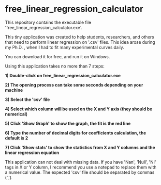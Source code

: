 # free_linear_regression_calculator

This repository contains the executable file 'free_linear_regression_calculator.exe'.  

This tiny application was created to help students, researchers, and others that need to perform linear regression on '.csv' files. This idea arose during my Ph.D. , when I had to fit many experimental curves daily.  

You can download it for free, and run it on Windows. 

Using this application takes no more than 7 steps:  

**1) Double-click on free_linear_regression_calculator.exe**

**2) The opening process can take some seconds depending on your machine** 

**3) Select the 'csv' file**

**4) Select which column will be used on the X and Y axis (they should be numerical)**

**5) Click 'Show Graph' to show the graph, the fit is the red line** 

**6) Type the number of decimal digits for  coefficients calculation, the default is 2** 

**7) Click 'Show stats' to show the statistics from X and Y columns and the linear regression equation** 

This application can not deal with missing data. If you have 'Nan', 'Null', 'NI' tags in X or Y column, I recommend you use a notepad to replace them with a numerical value.  The expected 'csv' file should be separated by commas (','). 

